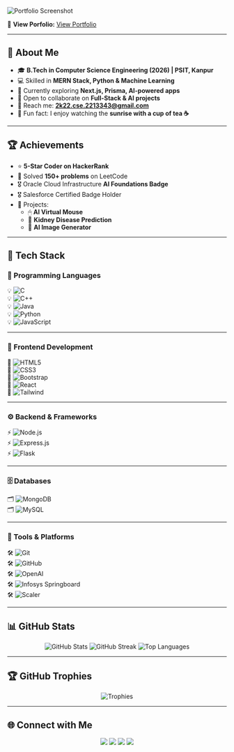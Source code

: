 
![Portfolio Screenshot](https://drive.google.com/uc?export=view&id=1cXawfAFqAQHtsQtsMNfyVcNDTJsjSTo1)

🔗 **View Porfolio:** [View Portfolio](https://68bb0bdf17852ba4cc7b2855--nisha-portfolio2.netlify.app/)

---
## 🌟 About Me  

- 🎓 **B.Tech in Computer Science Engineering (2026) | PSIT, Kanpur**  
- 💻 Skilled in **MERN Stack, Python & Machine Learning**  
- 🌱 Currently exploring **Next.js, Prisma, AI-powered apps**  
- 🤝 Open to collaborate on **Full-Stack & AI projects**  
- 📩 Reach me: **2k22.cse.2213343@gmail.com**  
- 🌸 Fun fact: I enjoy watching the **sunrise with a cup of tea ☕**  

---

## 🏆 Achievements  

- ⭐ **5-Star Coder on HackerRank**  
- 🧩 Solved **150+ problems** on LeetCode  
- 🎖 Oracle Cloud Infrastructure **AI Foundations Badge**  
- 🎖 Salesforce Certified Badge Holder  
- 📌 Projects:  
  - 🖱 **AI Virtual Mouse**  
  - 🏥 **Kidney Disease Prediction**  
  - 🎨 **AI Image Generator**  

---

## 🚀 Tech Stack  

### 📝 Programming Languages  
💡 ![C](https://img.shields.io/badge/C-00599C?style=flat-square&logo=c&logoColor=white)  
💡 ![C++](https://img.shields.io/badge/C++-00599C?style=flat-square&logo=c%2b%2b&logoColor=white)  
💡 ![Java](https://img.shields.io/badge/Java-FF6F00?style=flat-square&logo=java&logoColor=white)  
💡 ![Python](https://img.shields.io/badge/Python-FFD43B?style=flat-square&logo=python&logoColor=blue)  
💡 ![JavaScript](https://img.shields.io/badge/JavaScript-F7DF1E?style=flat-square&logo=javascript&logoColor=black)  

---

### 🎨 Frontend Development  
🎨 ![HTML5](https://img.shields.io/badge/HTML5-E34F26?style=flat-square&logo=html5&logoColor=white)  
🎨 ![CSS3](https://img.shields.io/badge/CSS3-1572B6?style=flat-square&logo=css3&logoColor=white)  
🎨 ![Bootstrap](https://img.shields.io/badge/Bootstrap-7952B3?style=flat-square&logo=bootstrap&logoColor=white)  
🎨 ![React](https://img.shields.io/badge/React-61DAFB?style=flat-square&logo=react&logoColor=black)  
🎨 ![Tailwind](https://img.shields.io/badge/Tailwind-38B2AC?style=flat-square&logo=tailwind-css&logoColor=white)  

---

### ⚙️ Backend & Frameworks  
⚡ ![Node.js](https://img.shields.io/badge/Node.js-339933?style=flat-square&logo=nodedotjs&logoColor=white)  
⚡ ![Express.js](https://img.shields.io/badge/Express.js-000000?style=flat-square&logo=express&logoColor=white)  
⚡ ![Flask](https://img.shields.io/badge/Flask-FFFFFF?style=flat-square&logo=flask&logoColor=black)  

---

### 🗄 Databases  
🗂 ![MongoDB](https://img.shields.io/badge/MongoDB-47A248?style=flat-square&logo=mongodb&logoColor=white)  
🗂 ![MySQL](https://img.shields.io/badge/MySQL-4479A1?style=flat-square&logo=mysql&logoColor=white)  

---

### 🔧 Tools & Platforms  
🛠 ![Git](https://img.shields.io/badge/Git-F05032?style=flat-square&logo=git&logoColor=white)  
🛠 ![GitHub](https://img.shields.io/badge/GitHub-181717?style=flat-square&logo=github&logoColor=white)  
🛠 ![OpenAI](https://img.shields.io/badge/OpenAI-412991?style=flat-square&logo=openai&logoColor=white)  
🛠 ![Infosys Springboard](https://img.shields.io/badge/Infosys_Springboard-007CC3?style=flat-square)  
🛠 ![Scaler](https://img.shields.io/badge/Scaler-0000FF?style=flat-square)  

---

## 📊 GitHub Stats  

<p align="center">
  <img src="https://github-readme-stats.vercel.app/api?username=NishaYadav-prog&show_icons=true&theme=omni" alt="GitHub Stats" />
  <img src="https://github-readme-streak-stats.herokuapp.com/?user=NishaYadav-prog&theme=omni" alt="GitHub Streak" />
  <img src="https://github-readme-stats.vercel.app/api/top-langs/?username=NishaYadav-prog&layout=compact&theme=omni" alt="Top Languages" />
</p>

---

## 🏆 GitHub Trophies  

<p align="center">
  <img src="https://github-profile-trophy.vercel.app/?username=NishaYadav-prog&theme=dracula&row=1&column=6" alt="Trophies" />
</p>

---

## 🌐 Connect with Me  

<p align="center">
  <a href="https://nishayadavportfolio.netlify.app"><img src="https://img.shields.io/badge/Portfolio-%23FF61F6.svg?&logo=web&logoColor=white" /></a>
  <a href="https://www.linkedin.com/in/nisha-yadav-96681a294/"><img src="https://img.shields.io/badge/LinkedIn-%230077B5.svg?&logo=linkedin&logoColor=white" /></a>
  <a href="mailto:2k22.cse.2213343@gmail.com"><img src="https://img.shields.io/badge/Email-D14836?logo=gmail&logoColor=white" /></a>
  <a href="https://github.com/NishaYadav-prog"><img src="https://img.shields.io/badge/GitHub-181717?logo=github&logoColor=white" /></a>
</p>

